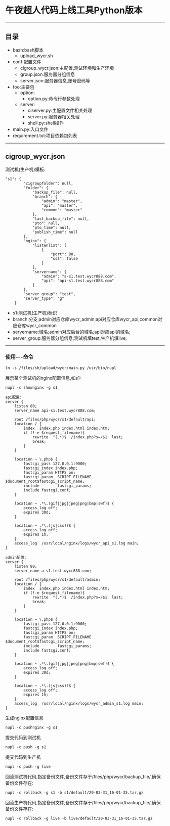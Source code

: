 # 午夜超人代码上线工具Python版本
---
## 目录
- bash:bash脚本
    - upload_wycr.sh
- conf:配置文件
    - cigroup_wycr.json:主配置,测试环境和生产环境
    - group.json:服务器分组信息
    - server.json:服务器信息,账号密码等
- foo:主要包
    - option:
        - option.py:命令行参数处理
    - server:
        - ciserver.py:主配置文件相关处理
        - server.py:服务器相关处理
        - shell.py:shell操作
- main.py:入口文件
- requirement.txt:项目依赖包列表

---
## cigroup_wycr.json
测试机(生产机)模板:
```
"s1": {
        "cigroupfolder": null,
        "folder": {
            "backup_file": null,
            "branch": {
                "admin": "master",
                "api": "master",
                "common": "master"
            },
            "last_backup_file": null,
            "pto": null,
            "pto_time": null,
            "publish_time": null
        },
        "nginx": {
            "listenlist": [
                {
                    "port": 80,
                    "ssl": false
                }
            ],
            "servername": {
                "admin": "a-s1.test.wycr888.com",
                "api": "api-s1.test.wycr888.com"
            }
        },
        "server_group": "test",
        "server_type": "g"
    }
```
- s1:测试机(生产机)标识
- branch:分支;admin对应仓库wycr_admin;api对应仓库wycr_api;common对应仓库wycr_common
- servername:域名;admin对应后台的域名;api对应api的域名;
- server_group:服务器分组信息;测试机填test,生产机填live;

---
### 使用---命令
```
ln -s /files/sh/upload/wycr/main.py /usr/bin/nupl
```
展示某个测试机的nginx配置信息,如s1:
```
nupl -c shownginx -g s1
```
```
api配置: 
server {
    listen 80;
    server_name api-s1.test.wycr888.com;
    
    root /files/php/wycr/s1/default/api;
    location / {
        index  index.php index.html index.htm;
        if (!-e $request_filename){
            rewrite  ^(.*)$  /index.php?s=/$1  last;
            break;
        }
    }

    location ~ \.php$ {
        fastcgi_pass 127.0.0.1:9000;
        fastcgi_index index.php;
        fastcgi_param HTTPS on;
        fastcgi_param  SCRIPT_FILENAME    $document_root$fastcgi_script_name;
        include        fastcgi_params;
        include fastcgi.conf;
    }
    
    location ~ .*\.(gif|jpg|jpeg|png|bmp|swf)$ {
        access_log off;
        expires 30d;
    }
    
    location ~ .*\.(js|css)?$ {
        access_log off;
        expires 1h;
    }
    access_log  /usr/local/nginx/logs/wycr_api_s1.log main;
}

admin配置: 
server {
    listen 80;
    server_name a-s1.test.wycr888.com;

    root /files/php/wycr/s1/default/admin;
    location / {
        index  index.php index.html index.htm;
        if (!-e $request_filename){
            rewrite  ^(.*)$  /index.php?s=/$1  last;
            break;
        }
    }

    location ~ \.php$ {
        fastcgi_pass 127.0.0.1:9000;
        fastcgi_index index.php;
        fastcgi_param HTTPS on;
        fastcgi_param  SCRIPT_FILENAME    $document_root$fastcgi_script_name;
        include        fastcgi_params;
        include fastcgi.conf;
    }

    location ~ .*\.(gif|jpg|jpeg|png|bmp|swf)$ {
        access_log off;
        expires 30d;
    }

    location ~ .*\.(js|css)?$ {
        access_log off;
        expires 1h;
    }
    access_log  /usr/local/nginx/logs/wycr_admin_s1.log main;
}

```

生成nginx配置信息
```
nupl -c pushnginx -g s1
```

提交代码到测试机
```
nupl -c push -g s1
```

提交代码到生产机
```
nupl -c push -g live
```

回滚测试机代码,指定备份文件,备份文件存于/files/php/wycr/backup_file/,确保备份文件存在:
```
nupl -c rollback -g s1 -b s1/default/20-03-31_16-01-35.tar.gz
```

回滚生产机代码,指定备份文件,备份文件存于/files/php/wycr/backup_file/,确保备份文件存在:
```
nupl -c rollback -g live -b live/default/20-03-31_16-01-35.tar.gz
```
